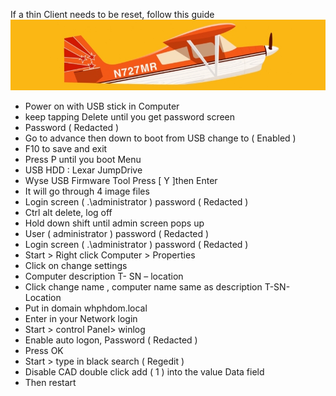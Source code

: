 If a thin Client needs to be reset, follow this guide
![Look it’s a Plane!](thin.jpeg)
*	Power on with USB stick in Computer
*  	keep tapping Delete until you get password screen
*	Password ( Redacted )
*	Go to advance then down to boot from USB change to ( Enabled )
*	F10 to save and exit
*	Press P until you  boot Menu
*	USB HDD : Lexar JumpDrive
*	Wyse USB Firmware Tool Press  [ Y ]then Enter
*	It will go through 4 image files
*	Login screen ( .\administrator )  password ( Redacted ) 
*	Ctrl alt delete, log off 
*	Hold down shift until admin screen pops up
*	User ( administrator  ) password ( Redacted )
*	Login screen ( .\administrator )  password ( Redacted ) 
*	Start > Right click Computer > Properties 
*	Click on change settings
*	Computer description T- SN – location
*	Click change name , computer name same as description T-SN-Location
*	Put in domain whphdom.local
*	Enter in your Network login
*	Start > control Panel> winlog 
*	Enable auto logon, Password ( Redacted ) 
*	Press OK
*	Start > type in black search ( Regedit )  
*	Disable CAD double click add ( 1 ) into the value Data field 
*	Then restart 



